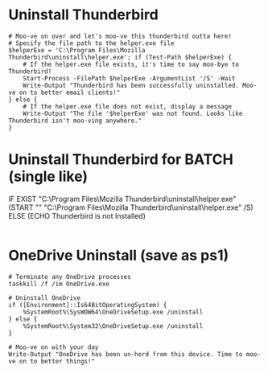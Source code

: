# Uninstall Thunderbird #
```
# Moo-ve on over and let's moo-ve this thunderbird outta here!
# Specify the file path to the helper.exe file
$helperExe = 'C:\Program Files\Mozilla Thunderbird\uninstall\helper.exe'; if (Test-Path $helperExe) {
    # If the helper.exe file exists, it's time to say moo-bye to Thunderbird!
    Start-Process -FilePath $helperExe -ArgumentList '/S' -Wait
    Write-Output "Thunderbird has been successfully uninstalled. Moo-ve on to better email clients!"
} else {
    # If the helper.exe file does not exist, display a message
    Write-Output "The file '$helperExe' was not found. Looks like Thunderbird isn't moo-ving anywhere."
}
```
# Uninstall Thunderbird for BATCH (single like) #
IF EXIST "C:\Program Files\Mozilla Thunderbird\uninstall\helper.exe" (START "" "C:\Program Files\Mozilla Thunderbird\uninstall\helper.exe" /S) ELSE (ECHO Thunderbird is not Installed)
```
```
# OneDrive Uninstall (save as ps1) #
```
# Terminate any OneDrive processes
taskkill /f /im OneDrive.exe

# Uninstall OneDrive
if ([Environment]::Is64BitOperatingSystem) {
    %SystemRoot%\SysWOW64\OneDriveSetup.exe /uninstall
} else {
    %SystemRoot%\System32\OneDriveSetup.exe /uninstall
}

# Moo-ve on with your day
Write-Output "OneDrive has been un-herd from this device. Time to moo-ve on to better things!"
```
